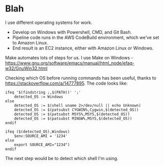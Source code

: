 # Blah

I use different operating systems for work.

- Develop on Windows with Powershell, CMD, and Git Bash.
- Pipeline code runs in the AWS CodeBuild environment,
which we've set to Amazon Linux.
- End result is an EC2 instance, either with Amazon Linux or Windows.

Make automates lots of steps for us.
I use Make on Windows - <https://www.gnu.org/software/emacs/manual/html_node/efaq-w32/GnuWin32.html>

Checking which OS before running commands has been useful,
thanks to <https://stackoverflow.com/a/14777895>.
The code looks like:

```make
ifeq '$(findstring ;,$(PATH))' ';'
    detected_OS := Windows
else
    detected_OS := $(shell uname 2>/dev/null || echo Unknown)
    detected_OS := $(patsubst CYGWIN%,Cygwin,$(detected_OS))
    detected_OS := $(patsubst MSYS%,MSYS,$(detected_OS))
    detected_OS := $(patsubst MINGW%,MSYS,$(detected_OS))
endif

ifeq ($(detected_OS),Windows)
    $env:SOURCE_AMI = '1234'
else
    export SOURCE_AMI="1234")
endif
```

The next step would be to detect which shell I'm using.
